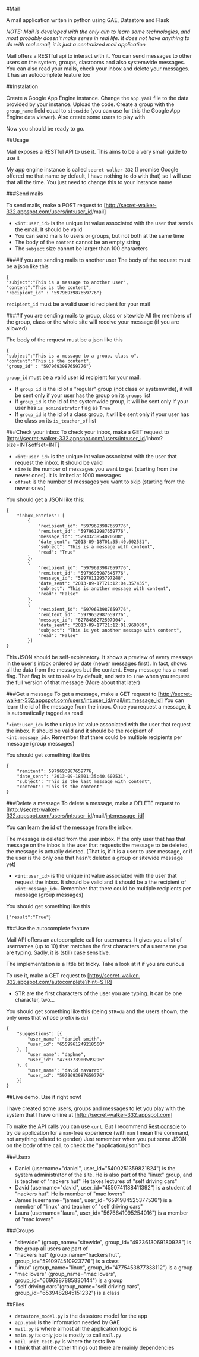 #Mail

A mail application writen in python using GAE, Datastore and Flask

*NOTE: Mail is developed with the only aim to learn some technologies, and most probably doesn't make sense in real life. It does not have
anything to do with real email, it is just a centralized mail application*

Mail offers a RESTful api to interact with it. You can send messages to other users on the system, groups, clasrooms and also systemwide messages.
You can also read your mails, check your inbox and delete your messages. It has an autocomplete feature too

##Instalation

Create a Google App Engine instance. Change the `app.yaml` file to the data provided by your instance. Upload the code. Create a group
with the `group_name` field equal to `sitewide` (you can use for this the Google App Engine data viewer). Also create some users to play with

Now you should be ready to go.

##Usage

Mail exposes a RESTful API to use it. This aims to be a very small guide to use it

My app engine instance is called `secret-walker-332` (I promise Google offered me that name by default, I have nothing to do with that)
 so I will use that all the time. You just need to change this to your instance name

###Send mails

To send mails, make a POST request to [http://secret-walker-332.appspot.com/users/<int:user_id>/mail]

* `<int:user_id>` is the unique int value associated with the user that sends the email. It should be valid
* You can send mails to users or groups, but not both at the same time
* The body of the `content` cannot be an empty string
* The `subject` size cannot be larger than 100 characters


####If you are sending mails to another user
The body of the request must be a json like this

```
{
"subject":"This is a message to another user",
"content":"This is the content",
"recipient_id" : "5979693987659776"}

```
`recipient_id` must be a valid user id recipient for your mail

####If you are sending mails to group, class or sitewide
All the members of the group, class or the whole site will receive your message (if you are allowed)

The body of the request must be a json like this
```
{
"subject":"This is a message to a group, class o",
"content":"This is the content",
"group_id" : "5979693987659776"}

```

`group_id` must be a valid user id recipient for your mail. 

* If `group_id` is the id of a "regular" group (not class or systemwide), it will be sent only if your user has the group on its `groups` list
* If `group_id` is the id of the systemwide group, it will be sent only if your user has `is_administrator` flag as `True`
* If `group_id` is the id of a class group, it will be sent only if your user has the class on its `is_teacher_of` list

###Check your inbox
To check your inbox, make a GET request to [http://secret-walker-332.appspot.com/users/<int:user_id>/inbox?size=INT&offset=INT]

* `<int:user_id>` is the unique int value associated with the user that request the inbox. It should be valid
* `size` is the number of messages you want to get (starting from the newer ones). It is limited at 1000 messages
* `offset` is the number of messages you want to skip (starting from the newer ones)


You should get a JSON like this:

```
{
    "inbox_entries": [
        {
            "recipient_id": "5979693987659776",
            "remitent_id": "5979612987659776",
            "message_id": "5293323854020608",
            "date_sent": "2013-09-18T01:35:40.602531",
            "subject": "This is a message with content",
            "read": "True"
        },
        {
            "recipient_id": "5979693987659776",
            "remitent_id": "5979693987645776",
            "message_id": "5997011295797248",
            "date_sent": "2013-09-17T21:12:04.357435",
            "subject": "This is another message with content",
            "read": "False"
        },
        {
            "recipient_id": "5979693987659776",
            "remitent_id": "5979632987659776",
            "message_id": "6278486272507904",
            "date_sent": "2013-09-17T21:12:01.969089",
            "subject": "This is yet another message with content",
            "read": "False"
        }]
}
```

This JSON should be self-explanatory. It shows a preview of every message in the user's inbox ordered by date (newer messages first). In fact, shows all the data from the messages but the content. Every message has a `read` flag. That flag is set to `False` by default, and sets to `True` when you request the full version of that message (More about that later)


###Get a message
To get a message, make a GET request to [http://secret-walker-332.appspot.com/users/<int:user_id>/mail/<int:message_id>]
You can learn the id of the message from the inbox.
Once you request a message, it is automatically tagged as read

*`<int:user_id>` is the unique int value associated with the user that request the inbox. It should be valid and it should be the recipient of `<int:message_id>`. Remember that there could be multiple recipients per message (group messages)

You should get something like this
```
{
    "remitent": 5979693987659776,
    "date_sent": "2013-09-18T01:35:40.602531",
    "subject": "This is the last message with content",
    "content": "This is the content"
}
```

###Delete a message
To delete a message, make a DELETE request to [http://secret-walker-332.appspot.com/users/<int:user_id>/mail/<int:message_id>]

You can learn the id of the message from the inbox.

The message is deleted from the user inbox. If the only user that has that message on the inbox is the user that requests the message to
be deleted, the message is actually deleted. (That is, if it is a user to user message, or if the user is the only one that hasn't deleted
a group or sitewide message yet)

* `<int:user_id>` is the unique int value associated with the user that request the inbox. It should be valid and it should be a the recipient of `<int:message_id>`. Remember that there could be multiple recipients per message (group messages)

You should get something like this

```
{"result":"True"}
```

###Use the autocomplete feature

Mail API offers an autocomplete call for usernames. It gives you a list of usernames (up to 10) that matches the first characters of a username you are typing. Sadly, it is (still) case sensitive.

The implementation is a little bit tricky. Take a look at it if you are curious

To use it, make a GET request to [http://secret-walker-332.appspot.com/autocomplete?hint=STR]

* STR are the first characters of the user you are typing. It can be one character, two...

You should get something like this (being `STR=da` and the users shown, the only ones that whose prefix is `da`)

```
{
    "suggestions": [{
        "user_name": "daniel smith",
        "user_id": "6559961249218560"
    }, {
        "user_name": "daphne",
        "user_id": "4730373900599296"
    }, {
        "user_name": "david navarro",
        "user_id": "5979693987659776"
    }]
}
```

##Live demo. Use it right now!

I have created some users, groups and messages to let you play with the system that I have online at [http://secret-walker-332.appspot.com]

To make the API calls you can use `curl`. But I recommend [Rest console](https://chrome.google.com/webstore/detail/rest-console/cokgbflfommojglbmbpenpphppikmonn?hl=en) to try de application for a `man`-free experience (with `man` I mean the command, not anything related to gender)
Just remember when you put some JSON on the body of the call, to check the "application/json" box

###Users

* Daniel (username="daniel", user_id="5400251359821824") is the system administrator of the site. He is also part of the "linux" group, and is teacher of "hackers hut" He takes lectures of "self driving cars"
* David (username="david", user_id="4550741188411392") is a student of "hackers hut". He is member of "mac lovers"
* James (username="james", user_id="6591984525377536") is a member of "linux" and teacher of "self driving cars"
* Laura (username="laura", user_id="5676641095254016") is a member of "mac lovers"


###Groups

* "sitewide" (group_name="sitewide", group_id="4923613069180928") is the group all users are part of
* "hackers hut" (group_name="hackers hut", group_id="5910974510923776") is a class
* "linux" (group_name="linux", group_id="4775453877338112") is a group
* "mac lovers" (group_name="mac lovers", group_id="6696987885830144") is a group
* "self driving cars"(group_name="self driving cars", group_id="6539482845151232") is a class

##Files
* `datastore_model.py` is the datastore model for the app
* `app.yaml` is the information needed by GAE
* `mail.py` is where almost all the application logic is
* `main.py` its only job is mostly to call `mail.py`
* `mail_unit_test.py` is where the tests live
* I think that all the other things out there are mainly dependencies
